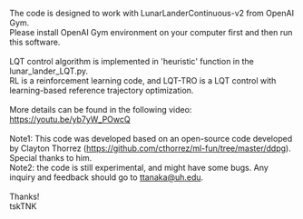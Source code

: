 The code is designed to work with LunarLanderContinuous-v2 from OpenAI Gym.<br>
Please install OpenAI Gym environment on your computer first and then run this software.<br>
<br>
LQT control algorithm is implemented in 'heuristic' function in the lunar_lander_LQT.py. <br>
RL is a reinforcement learning code, and LQT-TRO is a LQT control with learning-based reference trajectory optimization.<br>
<br>
More details can be found in the following video: https://youtu.be/yb7yW_POwcQ<br>
<br>
Note1: This code was developed based on an open-source code developed by Clayton Thorrez (https://github.com/cthorrez/ml-fun/tree/master/ddpg). Special thanks to him.<br>
Note2: the code is still experimental, and might have some bugs. Any inquiry and feedback should go to ttanaka@uh.edu.
<br><br>
Thanks!<br>
tskTNK
